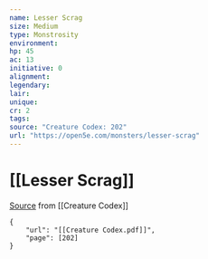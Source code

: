 ```yaml
---
name: Lesser Scrag
size: Medium
type: Monstrosity
environment: 
hp: 45
ac: 13
initiative: 0
alignment: 
legendary: 
lair: 
unique: 
cr: 2
tags: 
source: "Creature Codex: 202"
url: "https://open5e.com/monsters/lesser-scrag"
---
```

# [[Lesser Scrag]]

[Source](zotero://open-pdf/library/items/NTNKJRHG?page=202) from [[Creature Codex]]

```pdf
{
	"url": "[[Creature Codex.pdf]]",
	"page": [202]
}
```

